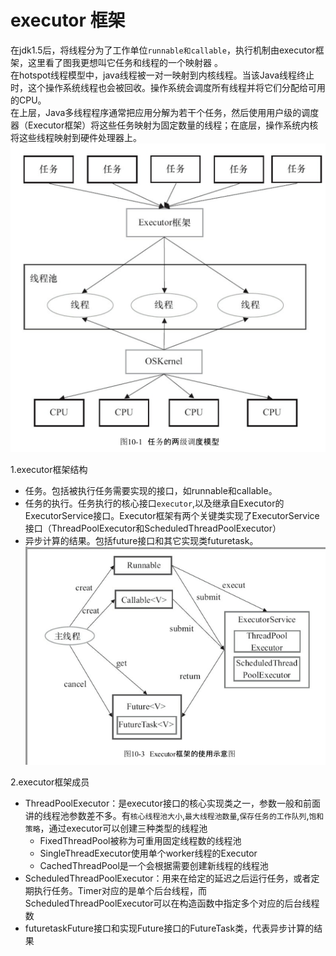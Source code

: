 # executor 框架  
在jdk1.5后，将线程分为了工作单位`runnable和callable`，执行机制由executor框架，这里看了图我更想叫它任务和线程的一个映射器 。  
在hotspot线程模型中，java线程被一对一映射到内核线程。当该Java线程终止时，这个操作系统线程也会被回收。操作系统会调度所有线程并将它们分配给可用的CPU。  
在上层，Java多线程程序通常把应用分解为若干个任务，然后使用用户级的调度器（Executor框架）将这些任务映射为固定数量的线程；在底层，操作系统内核将这些线程映射到硬件处理器上。  
![任务两级调度](https://github.com/781303842/Mainstudy/blob/master/ALLIMG/%E4%B8%A4%E7%BA%A7%E8%B0%83%E7%94%A8%E6%A8%A1%E5%9E%8B.png)    


1.executor框架结构  
- 任务。包括被执行任务需要实现的接口，如runnable和callable。
- 任务的执行。任务执行的核心接口`executor`,以及继承自Executor的ExecutorService接口。Executor框架有两个关键类实现了ExecutorService接口（ThreadPoolExecutor和ScheduledThreadPoolExecutor）
- 异步计算的结果。包括future接口和其它实现类futuretask。  
![executor框架使用示意图](https://github.com/781303842/Mainstudy/blob/master/ALLIMG/executor%E6%A1%86%E6%9E%B6%E4%BD%BF%E7%94%A8%E7%A4%BA%E6%84%8F%E5%9B%BE.png)  


2.executor框架成员  
- ThreadPoolExecutor：是executor接口的核心实现类之一，参数一般和前面讲的线程池参数差不多。有`核心线程池大小`,`最大线程池数量`,`保存任务的工作队列`,`饱和策略`，通过executor可以创建三种类型的线程池
    + FixedThreadPool被称为可重用固定线程数的线程池
    + SingleThreadExecutor使用单个worker线程的Executor
    + CachedThreadPool是一个会根据需要创建新线程的线程池
- ScheduledThreadPoolExecutor：用来在给定的延迟之后运行任务，或者定期执行任务。Timer对应的是单个后台线程，而ScheduledThreadPoolExecutor可以在构造函数中指定多个对应的后台线程数
- futuretaskFuture接口和实现Future接口的FutureTask类，代表异步计算的结果
